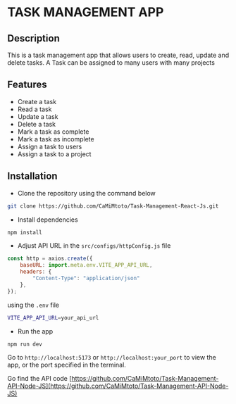 # TASK MANAGEMENT APP

## Description

This is a task management app that allows users to create, read, update and delete tasks.
A Task can be assigned to many users with many projects

## Features

- Create a task
- Read a task
- Update a task
- Delete a task
- Mark a task as complete
- Mark a task as incomplete
- Assign a task to users
- Assign a task to a project

## Installation

- Clone the repository using the command below

```bash
git clone https://github.com/CaMiMtoto/Task-Management-React-Js.git
```

- Install dependencies

```bash
npm install
```

- Adjust API URL in the `src/configs/httpConfig.js` file

```javascript
const http = axios.create({
    baseURL: import.meta.env.VITE_APP_API_URL,
    headers: {
        "Content-Type": "application/json"
    },
});
```

using the `.env` file

```bash
VITE_APP_API_URL=your_api_url
```

- Run the app

```bash
npm run dev
```

Go to `http://localhost:5173` or `http://localhost:your_port` to view the app, or the port specified in the terminal.

Go find the API
code [https://github.com/CaMiMtoto/Task-Management-API-Node-JS](https://github.com/CaMiMtoto/Task-Management-API-Node-JS)


